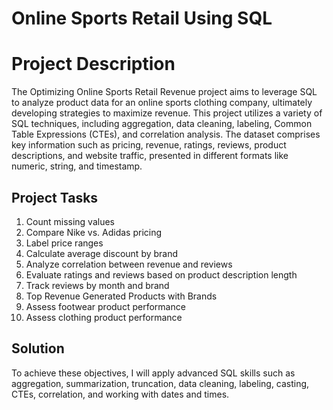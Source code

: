 # Online Sports Retail Using SQL

# Project Description

The Optimizing Online Sports Retail Revenue project aims to leverage SQL to analyze product data for an online sports clothing company, ultimately developing strategies to maximize revenue. This project utilizes a variety of SQL techniques, including aggregation, data cleaning, labeling, Common Table Expressions (CTEs), and correlation analysis. The dataset comprises key information such as pricing, revenue, ratings, reviews, product descriptions, and website traffic, presented in different formats like numeric, string, and timestamp.

## Project Tasks

1. Count missing values
2. Compare Nike vs. Adidas pricing
3. Label price ranges
4. Calculate average discount by brand
5. Analyze correlation between revenue and reviews
6. Evaluate ratings and reviews based on product description length
7. Track reviews by month and brand
8. Top Revenue Generated Products with Brands
9. Assess footwear product performance
10. Assess clothing product performance

## Solution

To achieve these objectives, I will apply advanced SQL skills such as aggregation, summarization, truncation, data cleaning, labeling, casting, CTEs, correlation, and working with dates and times. 

